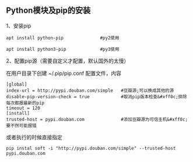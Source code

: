 ## Python模块及pip的安装

1、安装pip

```
apt install python-pip				#py2使用

apt install python3-pip				#py3使用
```



2、配置pip源（需要自定义才配置，默认国外的太慢）

在用户目录下创建 ~/.pip/pip.conf 配置文件，内容


    [global]
    index-url = http://pypi.douban.com/simple 	#豆瓣源;可以换成其他的源
    disable-pip-version-check = true     		#取消pip版本检查&#xff0c;排除每次都报最新的pip
    timeout = 120
    [install]
    trusted-host = pypi.douban.com      		#添加豆瓣源为可信主机&#xff0c;要不然可能报错


或者执行的时候直接指定


    pip instal soft -i "http://pypi.douban.com/simple" --trusted-host pypi.douban.com




